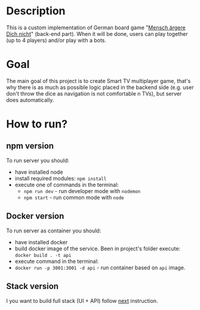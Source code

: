
# Description

This is a custom implementation of German board game "[Mensch ärgere Dich nicht](https://en.wikipedia.org/wiki/Mensch_%C3%A4rgere_Dich_nicht)" (back-end part). When it will be done, users can play together (up to 4 players) and/or play with a bots.

  

# Goal

The main goal of this project is to create Smart TV multiplayer game, that's why there is as much as possible logic placed in the backend side (e.g. user don't throw the dice as navigation is not comfortable n TVs), but server does automatically.  

# How to run?
## npm version
To run server you should:
- have installed node
- install required modules: `npm install`
- execute one of commands in the terminal:
	- `npm run dev` - run developer mode with `nodemon`
	- `npm start` - run common mode with `node`

## Docker version
To run server as container you should:
- have installed docker
- build docker image of the service. Been in project's folder execute: `docker build . -t api`
- execute command in the terminal:
-  `docker run -p 3001:3001 -d api` - run container based on `api` image.

## Stack version
I you want to build full stack (UI + API) follow [next](https://github.com/DmytroCh/game-front-end#docker-compose-version) instruction.
